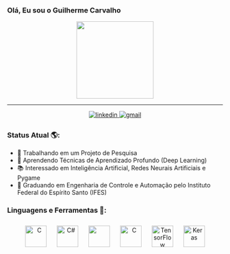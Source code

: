 ### Olá, Eu sou o Guilherme Carvalho

<div align="center">
  <a href="https://https://github.com/gui-car1">
  <img height="180em" src="https://github-readme-stats.vercel.app/api?username=gui-car1&show_icons=true&theme=react&include_all_commits=true&count_private=true"/>
</div>
<hr size = 7>
<div align = "center">
<a href = "" target = "_blank">
<img src = "https://img.shields.io/badge/linkedin-%231E77B5.svg?&style=for-the-badge&logo=linkedin&logoColor=white" target = "_blank" alt = linkedin style = "margin-bottom: 5px;"/>
</a> 
<a href = "mailto:guicarvalho793@gmail.com" target = "_blank">
<img src = "https://img.shields.io/badge/-gmail-FF0000?style=for-the-badge&logo=gmail&logoColor=white" target = "_blank" alt = gmail style = "margin-bottom: 5px"/>
</a> 
</div>  

### Status Atual 🌎:

- 🔭 Trabalhando em um Projeto de Pesquisa
- 🌱 Aprendendo Técnicas de Aprendizado Profundo (Deep Learning)
- 📚 Interessado em Inteligência Artificial, Redes Neurais Artificiais e Pygame
- 🤖 Graduando em Engenharia de Controle e Automação pelo Instituto Federal do Espírito Santo (IFES)

### Linguagens e Ferramentas 🔨:

<div align="center">  
<img style="margin: 10px" src="https://cdn.jsdelivr.net/gh/devicons/devicon/icons/c/c-original.svg" alt="C" height="50" />
<img style="margin: 10px" src="https://cdn.jsdelivr.net/gh/devicons/devicon/icons/csharp/csharp-original.svg" alt="C#" height="50" />
<img style="margin: 10px" src="https://cdn.jsdelivr.net/gh/devicons/devicon/icons/python/python-original.svg" height="50" />
<img style="margin: 10px" src="https://cdn.jsdelivr.net/gh/devicons/devicon/icons/arduino/arduino-original.svg" alt="C" height="50" />
<img style="margin: 10px" src="https://cdn.jsdelivr.net/gh/devicons/devicon/icons/tensorflow/tensorflow-original.svg" alt="TensorFlow" height="50" />
<img style="margin: 10px" src="https://profilinator.rishav.dev/skills-assets/keras.png" alt="Keras" height="50" /> 
</div>  
